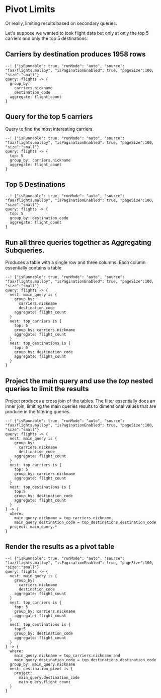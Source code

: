 # Pivot Limits

Or really, limiting results based on secondary queries.

Let's suppose we wanted to look flight data but only at only the top 5 carriers and only the top 5 destinations.

## Carriers by destination produces 1958 rows
```malloy
--! {"isRunnable": true, "runMode": "auto", "source": "faa/flights.malloy", "isPaginationEnabled": true, "pageSize":100, "size":"small"}
query: flights -> {
  group_by:
    carriers.nickname
    destination_code
  aggregate: flight_count
}
```

## Query for the top 5 carriers
Query to find the most interesting carriers.
```malloy
--! {"isRunnable": true, "runMode": "auto", "source": "faa/flights.malloy", "isPaginationEnabled": true, "pageSize":100, "size":"small"}
query: flights -> {
  top: 5
  group_by: carriers.nickname
  aggregate: flight_count
}
```

## Top 5 Destinations
```malloy
--! {"isRunnable": true, "runMode": "auto", "source": "faa/flights.malloy", "isPaginationEnabled": true, "pageSize":100, "size":"small"}
query: flights -> {
  top: 5
  group_by: destination_code
  aggregate: flight_count
}
```

## Run all three queries together as Aggregating Subqueries.
Produces a table with a single row and three columns.  Each column essentially contains a table
```malloy
--! {"isRunnable": true, "runMode": "auto", "source": "faa/flights.malloy", "isPaginationEnabled": true, "pageSize":100, "size":"small"}
query: flights -> {
  nest: main_query is {
    group_by:
      carriers.nickname
      destination_code
    aggregate: flight_count
  }
  nest: top_carriers is {
    top: 5
    group_by: carriers.nickname
    aggregate: flight_count
  }
  nest: top_destinations is {
    top: 5
    group_by: destination_code
    aggregate: flight_count
  }
}
```

## Project the main query and use the *top* nested queries to limit the results
Project produces a cross join of the tables.  The filter essentially does an inner join, limiting the main queries results to
dimensional values that are produce in the filtering queries.
```malloy
--! {"isRunnable": true, "runMode": "auto", "source": "faa/flights.malloy", "isPaginationEnabled": true, "pageSize":100, "size":"small"}
query: flights -> {
  nest: main_query is {
    group_by:
      carriers.nickname
      destination_code
    aggregate: flight_count
  }
  nest: top_carriers is {
    top: 5
    group_by: carriers.nickname
    aggregate: flight_count
  }
  nest: top_destinations is {
    top:5
    group_by: destination_code
    aggregate: flight_count
  }
} -> {
  where:
    main_query.nickname = top_carriers.nickname,
    main_query.destination_code = top_destinations.destination_code
  project: main_query.*
}
```

## Render the results as a pivot table
```malloy
--! {"isRunnable": true, "runMode": "auto", "source": "faa/flights.malloy", "isPaginationEnabled": true, "pageSize":100, "size":"small"}
query: flights -> {
  nest: main_query is {
    group_by:
      carriers.nickname
      destination_code
    aggregate: flight_count
  }
  nest: top_carriers is {
    top: 5
    group_by: carriers.nickname
    aggregate: flight_count
  }
  nest: top_destinations is {
    top:5
    group_by: destination_code
    aggregate: flight_count
  }
} -> {
  where:
    main_query.nickname = top_carriers.nickname and
    main_query.destination_code = top_destinations.destination_code
  group_by: main_query.nickname
  nest: destination_pivot is {
    project:
      main_query.destination_code
      main_query.flight_count
  }
}
```
